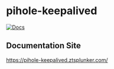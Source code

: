 # pihole-keepalived

[![Docs](https://github.com/ZachChristensen28/pihole-keepalived/actions/workflows/ci.yml/badge.svg)](https://pihole-keepalived.ztsplunker.com/
)

## Documentation Site

https://pihole-keepalived.ztsplunker.com/
